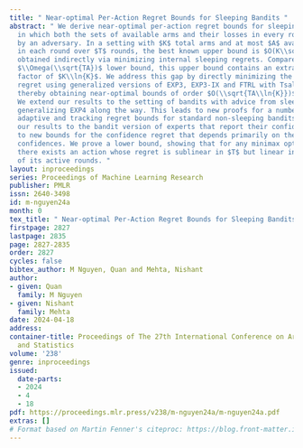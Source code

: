 ```yaml
---
title: " Near-optimal Per-Action Regret Bounds for Sleeping Bandits "
abstract: " We derive near-optimal per-action regret bounds for sleeping bandits,
  in which both the sets of available arms and their losses in every round are chosen
  by an adversary. In a setting with $K$ total arms and at most $A$ available arms
  in each round over $T$ rounds, the best known upper bound is $O(K\\sqrt{TA\\ln{K}})$,
  obtained indirectly via minimizing internal sleeping regrets. Compared to the minimax
  $\\Omega(\\sqrt{TA})$ lower bound, this upper bound contains an extra multiplicative
  factor of $K\\ln{K}$. We address this gap by directly minimizing the per-action
  regret using generalized versions of EXP3, EXP3-IX and FTRL with Tsallis entropy,
  thereby obtaining near-optimal bounds of order $O(\\sqrt{TA\\ln{K}})$ and $O(\\sqrt{T\\sqrt{AK}})$.
  We extend our results to the setting of bandits with advice from sleeping experts,
  generalizing EXP4 along the way. This leads to new proofs for a number of existing
  adaptive and tracking regret bounds for standard non-sleeping bandits. Extending
  our results to the bandit version of experts that report their confidences leads
  to new bounds for the confidence regret that depends primarily on the sum of experts’
  confidences. We prove a lower bound, showing that for any minimax optimal algorithms,
  there exists an action whose regret is sublinear in $T$ but linear in the number
  of its active rounds. "
layout: inproceedings
series: Proceedings of Machine Learning Research
publisher: PMLR
issn: 2640-3498
id: m-nguyen24a
month: 0
tex_title: " Near-optimal Per-Action Regret Bounds for Sleeping Bandits "
firstpage: 2827
lastpage: 2835
page: 2827-2835
order: 2827
cycles: false
bibtex_author: M Nguyen, Quan and Mehta, Nishant
author:
- given: Quan
  family: M Nguyen
- given: Nishant
  family: Mehta
date: 2024-04-18
address:
container-title: Proceedings of The 27th International Conference on Artificial Intelligence
  and Statistics
volume: '238'
genre: inproceedings
issued:
  date-parts:
  - 2024
  - 4
  - 18
pdf: https://proceedings.mlr.press/v238/m-nguyen24a/m-nguyen24a.pdf
extras: []
# Format based on Martin Fenner's citeproc: https://blog.front-matter.io/posts/citeproc-yaml-for-bibliographies/
---
```

